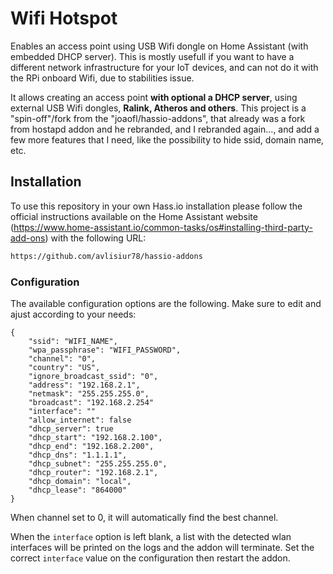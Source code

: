 # Wifi Hotspot
Enables an access point using USB Wifi dongle on Home Assistant (with embedded DHCP server).
This is mostly usefull if you want to have a different network infrastructure for your IoT devices, and can not do it with the RPi onboard Wifi, due to stabilities issue. 

It allows creating an access point **with optional a DHCP server**, using external USB Wifi dongles, **Ralink, Atheros and others**. 
This project is a "spin-off"/fork from the "joaofl/hassio-addons", that already was a fork from hostapd addon and he rebranded, and I rebranded again..., and add a few more features that I need, like the possibility to hide ssid, domain name, etc.

## Installation

To use this repository in your own Hass.io installation please follow the official instructions available on the Home Assistant website (https://www.home-assistant.io/common-tasks/os#installing-third-party-add-ons) with the following URL:

```txt
https://github.com/avlisiur78/hassio-addons
```

### Configuration

The available configuration options are the following. Make sure to edit and ajust according to your needs:

```
{
    "ssid": "WIFI_NAME",
    "wpa_passphrase": "WIFI_PASSWORD",
    "channel": "0",
    "country": "US",
    "ignore_broadcast_ssid": "0",
    "address": "192.168.2.1",
    "netmask": "255.255.255.0",
    "broadcast": "192.168.2.254"
    "interface": ""
    "allow_internet": false
    "dhcp_server": true
    "dhcp_start": "192.168.2.100",
    "dhcp_end": "192.168.2.200",
    "dhcp_dns": "1.1.1.1",
    "dhcp_subnet": "255.255.255.0",
    "dhcp_router": "192.168.2.1",
    "dhcp_domain": "local",
    "dhcp_lease": "864000"
}

```
When channel set to 0, it will automatically find the best channel. 

When the `interface` option is left blank, a list with the detected wlan interfaces will be printed on the logs and the addon will terminate. Set the correct `interface` value on the configuration then restart the addon.
